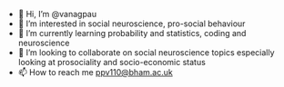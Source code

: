 - 👋 Hi, I’m @vanagpau
- 👀 I’m interested in social neuroscience, pro-social behaviour
- 🌱 I’m currently learning probability and statistics, coding and neuroscience
- 💞️ I’m looking to collaborate on social neuroscience topics especially looking at prosociality and socio-economic status
- 📫 How to reach me ppv110@bham.ac.uk

<!---
vanagpau/vanagpau is a ✨ special ✨ repository because its `README.md` (this file) appears on your GitHub profile.
You can click the Preview link to take a look at your changes.
--->
